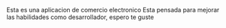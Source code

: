Esta es una aplicacion de comercio electronico 
Esta pensada para mejorar las habilidades como desarrollador, espero te guste 
